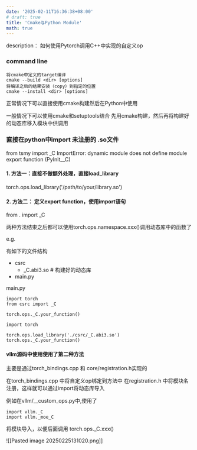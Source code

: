 ```yaml
---
date: '2025-02-11T16:36:38+08:00'
# draft: true
title: 'Cmake与Python Module'
math: true
---
```

description：
如何使用Pytorch调用C++中实现的自定义op
### command line
```
将cmake中定义的target编译
cmake --build <dir> [options]
将编译之后的结果安装（copy）到指定的位置
cmake --install <dir> [options] 
```
正常情况下可以直接使用cmake构建然后在Python中使用


一般情况下可以使用cmake和setuptools结合
先用cmake构建，然后再将构建好的动态库移入模块中供调用

### 直接在python中import 未注册的 .so文件

from tsmy import _C ImportError: dynamic module does not define module export function (PyInit__C)


#### 1. 方法一：直接不做额外处理，直接load_library

torch.ops.load_library('/path/to/your/library.so')

#### 2. 方法二： 定义export function，使用import语句

from . import _C


两种方法结束之后都可以使用torch.ops.namespace.xxx()调用动态库中的函数了

e.g. 

有如下的文件结构
- csrc
	- \_C.abi3.so   # 构建好的动态库
- main.py

main.py 
```
import torch
from csrc import _C

torch.ops._C.your_function()

```

```
import torch

torch.ops.load_library('./csrc/_C.abi3.so')
torch.ops._C.your_function()
```

#### vllm源码中使用使用了第二种方法

主要是通过torch_bindings.cpp 和 core/registration.h实现的

在torch_bindings.cpp 中将自定义op绑定到方法中
在registration.h 中将模块名注册，这样就可以通过import将动态库导入

例如在vllm/__custom_ops.py中,使用了
```
import vllm._C
import vllm._moe_C
```
将模块导入，以便后面调用
torch.ops._C.xxx()


![[Pasted image 20250225131020.png]]